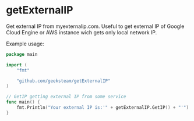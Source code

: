 # getExternalIP
Get external IP from myexternalip.com.
Useful to get external IP of Google Cloud Engine or AWS instance wich gets only local network IP.

Example usage:
```go
package main

import (
	"fmt"

	"github.com/geeksteam/getExternalIP"
)

// GetIP getting external IP from some service
func main() {
	fmt.Println("Your external IP is:'" + getExternalIP.GetIP() + "'")
}

```
